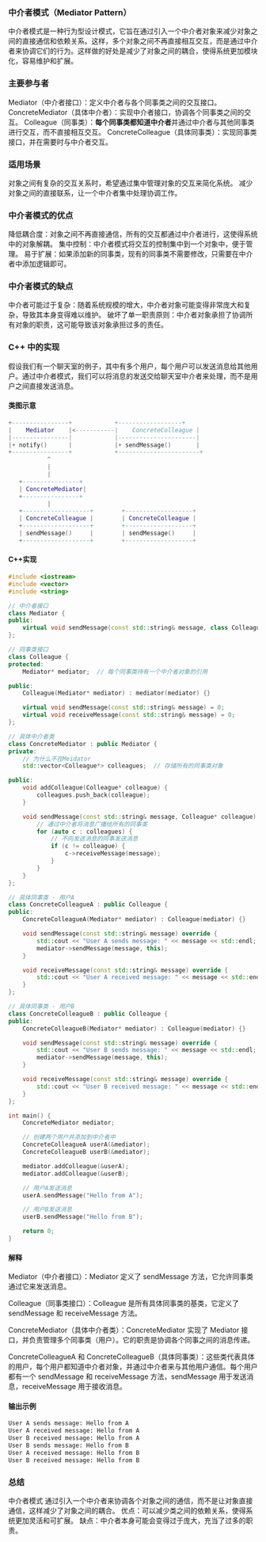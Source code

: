 ### 中介者模式（Mediator Pattern）
中介者模式是一种行为型设计模式，它旨在通过引入一个中介者对象来减少对象之间的直接通信和依赖关系。这样，多个对象之间不再直接相互交互，而是通过中介者来协调它们的行为。这样做的好处是减少了对象之间的耦合，使得系统更加模块化，容易维护和扩展。

### 主要参与者
Mediator（中介者接口）：定义中介者与各个同事类之间的交互接口。
ConcreteMediator（具体中介者）：实现中介者接口，协调各个同事类之间的交互。
Colleague（同事类）：**每个同事类都知道中介者**并通过中介者与其他同事类进行交互，而不直接相互交互。
ConcreteColleague（具体同事类）：实现同事类接口，并在需要时与中介者交互。

### 适用场景
对象之间有复杂的交互关系时，希望通过集中管理对象的交互来简化系统。
减少对象之间的直接联系，让一个中介者集中处理协调工作。

### 中介者模式的优点
降低耦合度：对象之间不再直接通信，所有的交互都通过中介者进行，这使得系统中的对象解耦。
集中控制：中介者模式将交互的控制集中到一个对象中，便于管理。
易于扩展：如果添加新的同事类，现有的同事类不需要修改，只需要在中介者中添加逻辑即可。

### 中介者模式的缺点
中介者可能过于复杂：随着系统规模的增大，中介者对象可能变得非常庞大和复杂，导致其本身变得难以维护。
破坏了单一职责原则：中介者对象承担了协调所有对象的职责，这可能导致该对象承担过多的责任。

### C++ 中的实现
假设我们有一个聊天室的例子，其中有多个用户，每个用户可以发送消息给其他用户。通过中介者模式，我们可以将消息的发送交给聊天室中介者来处理，而不是用户之间直接发送消息。

#### 类图示意
```lua
+----------------+            +------------------+
|    Mediator    |<-----------|    ConcreteColleague |
|----------------|            |----------------------|
|+ notify()      |            |+ sendMessage()       |
+----------------+            +-----------------------+
           ^
           |
           |          
   +----------------+
   | ConcreteMediator|
   +----------------+
           |
   +-------------------+        +-------------------+
   | ConcreteColleague |        | ConcreteColleague |
   +-------------------+        +-------------------+
   | sendMessage()     |        | sendMessage()     |
   +-------------------+        +-------------------+

```

#### C++实现
```cpp
#include <iostream>
#include <vector>
#include <string>

// 中介者接口
class Mediator {
public:
    virtual void sendMessage(const std::string& message, class Colleague* colleague) = 0;
};

// 同事类接口
class Colleague {
protected:
    Mediator* mediator;  // 每个同事类持有一个中介者对象的引用

public:
    Colleague(Mediator* mediator) : mediator(mediator) {}

    virtual void sendMessage(const std::string& message) = 0;
    virtual void receiveMessage(const std::string& message) = 0;
};

// 具体中介者类
class ConcreteMediator : public Mediator {
private:
    // 为什么不在Meidator
    std::vector<Colleague*> colleagues;  // 存储所有的同事类对象

public:
    void addColleague(Colleague* colleague) {
        colleagues.push_back(colleague);
    }

    void sendMessage(const std::string& message, Colleague* colleague) override {
        // 通过中介者将消息广播给所有的同事类
        for (auto c : colleagues) {
            // 不向发送消息的同事发送消息
            if (c != colleague) {
                c->receiveMessage(message);
            }
        }
    }
};

// 具体同事类 - 用户A
class ConcreteColleagueA : public Colleague {
public:
    ConcreteColleagueA(Mediator* mediator) : Colleague(mediator) {}

    void sendMessage(const std::string& message) override {
        std::cout << "User A sends message: " << message << std::endl;
        mediator->sendMessage(message, this);
    }

    void receiveMessage(const std::string& message) override {
        std::cout << "User A received message: " << message << std::endl;
    }
};

// 具体同事类 - 用户B
class ConcreteColleagueB : public Colleague {
public:
    ConcreteColleagueB(Mediator* mediator) : Colleague(mediator) {}

    void sendMessage(const std::string& message) override {
        std::cout << "User B sends message: " << message << std::endl;
        mediator->sendMessage(message, this);
    }

    void receiveMessage(const std::string& message) override {
        std::cout << "User B received message: " << message << std::endl;
    }
};

int main() {
    ConcreteMediator mediator;

    // 创建两个用户并添加到中介者中
    ConcreteColleagueA userA(&mediator);
    ConcreteColleagueB userB(&mediator);

    mediator.addColleague(&userA);
    mediator.addColleague(&userB);

    // 用户A发送消息
    userA.sendMessage("Hello from A");

    // 用户B发送消息
    userB.sendMessage("Hello from B");

    return 0;
}

```

#### 解释
Mediator（中介者接口）：Mediator 定义了 sendMessage 方法，它允许同事类通过它来发送消息。

Colleague（同事类接口）：Colleague 是所有具体同事类的基类，它定义了 sendMessage 和 receiveMessage 方法。

ConcreteMediator（具体中介者类）：ConcreteMediator 实现了 Mediator 接口，并负责管理多个同事类（用户）。它的职责是协调各个同事之间的消息传递。

ConcreteColleagueA 和 ConcreteColleagueB（具体同事类）：这些类代表具体的用户，每个用户都知道中介者对象，并通过中介者来与其他用户通信。每个用户都有一个 sendMessage 和 receiveMessage 方法，sendMessage 用于发送消息，receiveMessage 用于接收消息。

#### 输出示例
```txt
User A sends message: Hello from A
User A received message: Hello from A
User B received message: Hello from A
User B sends message: Hello from B
User A received message: Hello from B
User B received message: Hello from B
```

### 总结
中介者模式 通过引入一个中介者来协调各个对象之间的通信，而不是让对象直接通信，这样减少了对象之间的耦合。
优点：可以减少类之间的依赖关系，使得系统更加灵活和可扩展。
缺点：中介者本身可能会变得过于庞大，充当了过多的职责。